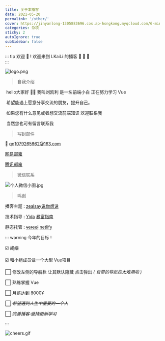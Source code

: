 ```yaml
---
title: 关于本播客
date: 2021-05-20
permalink: '/other/'
cover: https://jinyanlong-1305883696.cos.ap-hongkong.myqcloud.com/6-min.png
categories: 杂项
sticky: 2
autoIgnore: true
subSidebar: false
---
```


::: tip 欢迎 🥳  ! 
欢迎来到 LKaiLi 的播客 🎉 🎉 🎉 <br>
:::

<!-- more -->

![logo.png](https://jinyanlong-1305883696.cos.ap-hongkong.myqcloud.com/rRzqv6kGHwATM41.png)



> 自我介绍 

​	hello大家好 🙋‍♂ 我叫刘凯利 是一名前端小白 正在努力学习 Vue

​	希望能遇上愿意分享交流的朋友，提升自己。

​	如果您有什么意见或者想交流前端知识 欢迎联系我

​	当然您也可有留言联系我



> 写封邮件 

:e-mail: ​qq1079265662@163.com

 [网易邮箱](https://mail.163.com/)

[腾讯邮箱](https://mail.qq.com/)



> 微信联系

![个人微信小图.jpg](https://jinyanlong-1305883696.cos.ap-hongkong.myqcloud.com/yaYsbMeFv41KUOh.jpg)



>鸣谢

播客主题 : [zealsay说你想说](https://blog.zealsay.com/)

技术指导 : [Yida](https://zhangyujie.top/) [暴富指南](https://alphaloveomega.gitee.io/blog/)

静态托管 : ~~[vercel](https://vercel.com/)~~ [netlify](https://app.netlify.com/)



::: warning 今年的目标 !

☑️	~~戒烟~~

☑️	和小组成员做一个大型 Vue项目

⬜	修改左侧的导航栏 让其默认隐藏 点击弹出 *( 自带的导航栏太难用啦 )*

⬜	熟练掌握 Vue

⬜	月薪达到 8000¥ 

⬜	*~~希望遇到人生中重要的一个人~~*

⬜	*~~完善播客 坚持更新学习~~*

:::

![cheers.gif](https://jinyanlong-1305883696.cos.ap-hongkong.myqcloud.com/b5MrE38mWiH1pP9.gif)
